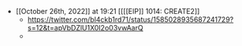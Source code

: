 - [[October 26th, 2022]] at 19:21 [[[[EIP]] 1014: CREATE2]]
    - https://twitter.com/bl4ckb1rd71/status/1585028935687241729?s=12&t=apVbDZlU1X0I2o03vwAarQ
    - 
